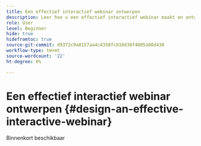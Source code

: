 ```yaml
---
title: Een effectief interactief webinar ontwerpen
description: Leer hoe u een effectief interactief webinar maakt en ontwerpt
role: User
level: Beginner
hide: true
hidefromtoc: true
source-git-commit: d9372c9a8157aa4c4358fc810d38f4005a08d430
workflow-type: tm+mt
source-wordcount: '22'
ht-degree: 0%

---
```


# Een effectief interactief webinar ontwerpen {#design-an-effective-interactive-webinar}

Binnenkort beschikbaar
